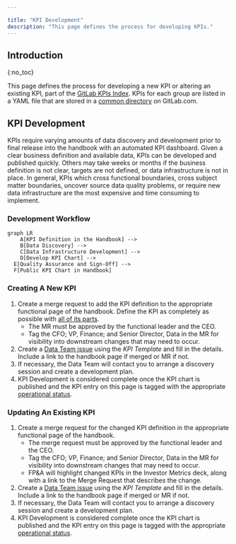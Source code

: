 ```yaml
---

title: "KPI Development"
description: "This page defines the process for developing KPIs."
---
```








## Introduction

{:no_toc}

This page defines the process for developing a new KPI or altering an existing KPI, part of the [GitLab KPIs Index](/handbook/company/kpis/). KPIs for each group are listed in a YAML file that are stored in a [common directory](https://gitlab.com/gitlab-com/www-gitlab-com/-/tree/master/data/performance_indicators) on GitLab.com. 

## KPI Development

KPIs require varying amounts of data discovery and development prior to final release into the handbook with an automated KPI dashboard. Given a clear business definition and available data, KPIs can be developed and published quickly. Others may take weeks or months if the business definition is not clear, targets are not defined, or data infrastructure is not in place. In general, KPIs which cross functional boundaries, cross subject matter boundaries, uncover source data quality problems, or require new data infrastructure are the most expensive and time consuming to implement.

### Development Workflow

```mermaid
graph LR
	A[KPI Definition in the Handbook] -->
	B[Data Discovery] -->
	C[Data Infrastructure Development] -->
	D[Develop KPI Chart] -->
  E[Quality Assurance and Sign-Off] -->
  F[Public KPI Chart in Handbook]
```

### Creating A New KPI

1. Create a merge request to add the KPI definition to the appropriate functional page of the handbook. Define the KPI as completely as possible with [all of its parts](/handbook/company/kpis/#parts-of-a-kpi).
    - The MR must be approved by the functional leader and the CEO.
    - Tag the CFO; VP, Finance; and Senior Director, Data in the MR for visibility into downstream changes that may need to occur.
1. Create a [Data Team issue](https://gitlab.com/gitlab-data/analytics/-/issues) using the _KPI Template_ and fill in the details. Include a link to the handbook page if merged or MR if not.
1. If necessary, the Data Team will contact you to arrange a discovery session and create a development plan.
1. KPI Development is considered complete once the KPI chart is published and the KPI entry on this page is tagged with the appropriate [operational status](/handbook/company/kpis/#legend).

### Updating An Existing KPI

1. Create a merge request for the changed KPI definition in the appropriate functional page of the handbook.
    - The merge request must be approved by the functional leader and the CEO.
    - Tag the CFO; VP, Finance; and Senior Director, Data in the MR for visibility into downstream changes that may need to occur.
    - FP&A will highlight changed KPIs in the Investor Metrics deck, along with a link to the Merge Request that describes the change.
1. Create a [Data Team issue](https://gitlab.com/gitlab-data/analytics/-/issues) using the _KPI Template_ and fill in the details. Include a link to the handbook page if merged or MR if not.
1. If necessary, the Data Team will contact you to arrange a discovery session and create a development plan.
1. KPI Development is considered complete once the KPI chart is published and the KPI entry on this page is tagged with the appropriate [operational status](/handbook/company/kpis/#legend).
